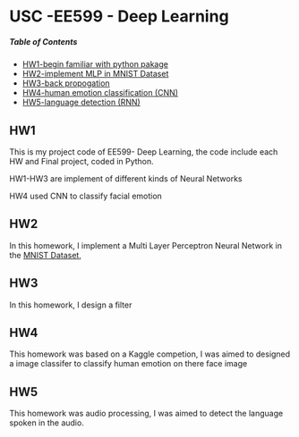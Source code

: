 # USC -EE599 - Deep Learning

##### Table of Contents  
- [HW1-begin familiar with python pakage](#HW1)  
- [HW2-implement MLP in MNIST Dataset](#HW2) 
- [HW3-back propogation](#HW3) 
- [HW4-human emotion classification (CNN)](#HW4)   
- [HW5-language detection (RNN)](#HW5)   



## HW1

This is my project code of EE599- Deep Learning, the code include each HW and Final project, coded in Python.
<p>HW1-HW3 are implement of different kinds of Neural Networks </p>
HW4 used CNN to classify facial emotion 

## HW2

In this homework, I implement a Multi Layer Perceptron Neural Network in the [MNIST Dataset](http://yann.lecun.com/exdb/mnist/), 

## HW3
In this homework, I design a filter

## HW4
This homework was based on a Kaggle competion, I was aimed to designed a image classifer to classify human emotion on there face image

## HW5
This homework was audio processing, I was aimed to detect the language spoken in the audio.  
